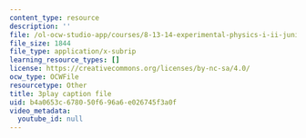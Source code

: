 ```yaml
---
content_type: resource
description: ''
file: /ol-ocw-studio-app/courses/8-13-14-experimental-physics-i-ii-junior-lab-fall-2016-spring-2017/b4a0653c678050f696a6e026745f3a0f_lpclkNdPQP0.vtt
file_size: 1844
file_type: application/x-subrip
learning_resource_types: []
license: https://creativecommons.org/licenses/by-nc-sa/4.0/
ocw_type: OCWFile
resourcetype: Other
title: 3play caption file
uid: b4a0653c-6780-50f6-96a6-e026745f3a0f
video_metadata:
  youtube_id: null
---
```

